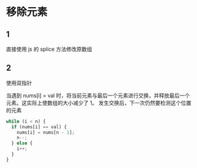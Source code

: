 # 移除元素

## 1

直接使用 js 的 splice 方法修改原数组

## 2

使用双指针

当遇到 nums[i] = val 时，将当前元素与最后一个元素进行交换，并释放最后一个元素。这实际上使数组的大小减少了 1。
发生交换后，下一次仍然要检测这个位置的元素

```javascript
while (i < n) {
  if (nums[i] == val) {
    nums[i] = nums[n - 1];
    n--;
  } else {
    i++;
  }
}
```
